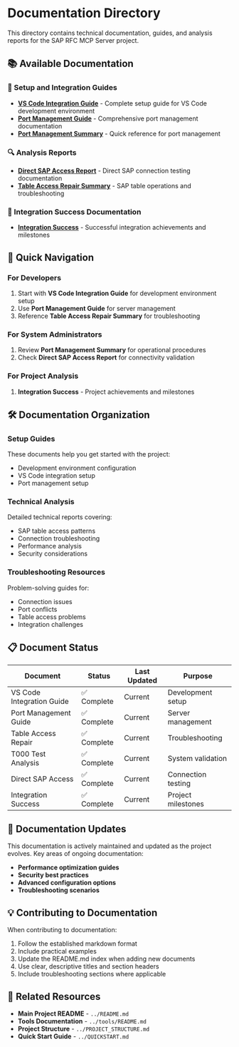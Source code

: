 # Documentation Directory

This directory contains technical documentation, guides, and analysis reports for the SAP RFC MCP Server project.

## 📚 Available Documentation

### 🔧 Setup and Integration Guides
- **[VS Code Integration Guide](VSCODE_INTEGRATION_GUIDE.md)** - Complete setup guide for VS Code development environment
- **[Port Management Guide](PORT_MANAGEMENT_GUIDE.md)** - Comprehensive port management documentation
- **[Port Management Summary](PORT_MANAGEMENT_SUMMARY.md)** - Quick reference for port management

### 🔍 Analysis Reports

- **[Direct SAP Access Report](DIRECT_SAP_ACCESS_REPORT.md)** - Direct SAP connection testing documentation
- **[Table Access Repair Summary](TABLE_ACCESS_REPAIR_SUMMARY.md)** - SAP table operations and troubleshooting

### 🎯 Integration Success Documentation
- **[Integration Success](INTEGRATION_SUCCESS.md)** - Successful integration achievements and milestones

## 📖 Quick Navigation

### For Developers
1. Start with **VS Code Integration Guide** for development environment setup
2. Use **Port Management Guide** for server management
3. Reference **Table Access Repair Summary** for troubleshooting

### For System Administrators
1. Review **Port Management Summary** for operational procedures
2. Check **Direct SAP Access Report** for connectivity validation

### For Project Analysis
1. **Integration Success** - Project achievements and milestones

## 🛠️ Documentation Organization

### Setup Guides
These documents help you get started with the project:
- Development environment configuration
- VS Code integration setup
- Port management setup

### Technical Analysis
Detailed technical reports covering:
- SAP table access patterns
- Connection troubleshooting
- Performance analysis
- Security considerations

### Troubleshooting Resources
Problem-solving guides for:
- Connection issues
- Port conflicts
- Table access problems
- Integration challenges

## 📋 Document Status

| Document | Status | Last Updated | Purpose |
|----------|--------|--------------|---------|
| VS Code Integration Guide | ✅ Complete | Current | Development setup |
| Port Management Guide | ✅ Complete | Current | Server management |
| Table Access Repair | ✅ Complete | Current | Troubleshooting |
| T000 Test Analysis | ✅ Complete | Current | System validation |
| Direct SAP Access | ✅ Complete | Current | Connection testing |
| Integration Success | ✅ Complete | Current | Project milestones |

## 🔄 Documentation Updates

This documentation is actively maintained and updated as the project evolves. Key areas of ongoing documentation:

- **Performance optimization guides**
- **Security best practices**
- **Advanced configuration options**
- **Troubleshooting scenarios**

## 💡 Contributing to Documentation

When contributing to documentation:
1. Follow the established markdown format
2. Include practical examples
3. Update the README.md index when adding new documents
4. Use clear, descriptive titles and section headers
5. Include troubleshooting sections where applicable

## 🎯 Related Resources

- **Main Project README** - `../README.md`
- **Tools Documentation** - `../tools/README.md`
- **Project Structure** - `../PROJECT_STRUCTURE.md`
- **Quick Start Guide** - `../QUICKSTART.md`
